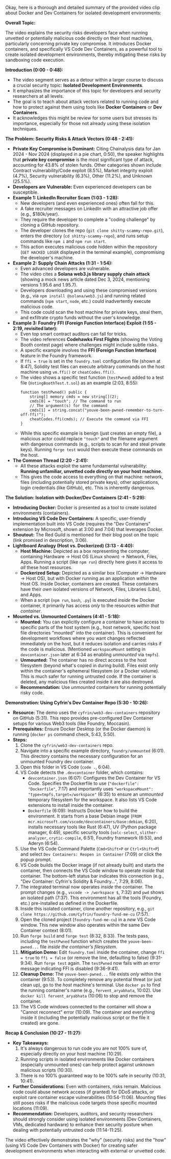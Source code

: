 Okay, here is a thorough and detailed summary of the provided video clip about Docker and Dev Containers for isolated development environments:

**Overall Topic:**

The video explains the security risks developers face when running unvetted or potentially malicious code directly on their host machines, particularly concerning private key compromise. It introduces Docker containers, and specifically VS Code Dev Containers, as a powerful tool to create isolated development environments, thereby mitigating these risks by sandboxing code execution.

**Introduction (0:00 - 0:48):**

*   The video segment serves as a detour within a larger course to discuss a crucial security topic: **Isolated Development Environments**.
*   It emphasizes the importance of this topic for developers and security researchers at all levels.
*   The goal is to teach about attack vectors related to running code and how to protect against them using tools like **Docker Containers** or **Dev Containers**.
*   It acknowledges this might be review for some users but stresses its importance, especially for those not already using these isolation techniques.

**The Problem: Security Risks & Attack Vectors (0:48 - 2:41):**

*   **Private Key Compromise is Dominant:** Citing Chainalysis data for Jan 2024 - Nov 2024 (displayed in a pie chart, 0:50), the speaker highlights that **private key compromise** is the most significant type of attack, accounting for 43.8% of stolen funds. Other categories shown include Contract vulnerability/Code exploit (8.5%), Market integrity exploit (4.7%), Security vulnerability (6.3%), Other (11.2%), and Unknown (25.5%).
*   **Developers are Vulnerable:** Even experienced developers can be susceptible.
*   **Example 1: LinkedIn Recruiter Scam (1:03 - 1:28):**
    *   New developers (and even experienced ones) often fall for this.
    *   A fake recruiter messages on LinkedIn with an attractive job offer (e.g., $180k/year).
    *   They require the developer to complete a "coding challenge" by cloning a GitHub repository.
    *   The developer clones the repo (`git clone shitty-scammy-repo.git`), enters the directory (`cd shitty-scammy-repo`), and runs setup commands like `npm i` and `npm run start`.
    *   This action executes malicious code hidden within the repository (`GET HACKED LOSER` displayed in the terminal example), compromising the developer's machine.
*   **Example 2: Supply Chain Attacks (1:31 - 1:54):**
    *   Even advanced developers are vulnerable.
    *   The video cites a **Solana web3.js library supply chain attack** (showing a mock news article dated Dec 3, 2024, mentioning versions 1.95.6 and 1.95.7).
    *   Developers downloading and using these compromised versions (e.g., via `npm install @solana/web3.js`) and running related commands (`npm start`, `node`, etc.) could inadvertently execute malicious code.
    *   This code could scan the host machine for private keys, steal them, and exfiltrate crypto funds without the user's knowledge.
*   **Example 3: Foundry FFI (Foreign Function Interface) Exploit (1:55 - 2:19, revisited later):**
    *   Even top smart contract auditors can fall for tricks.
    *   The video references **Codehawks First Flights** (showing the Voting Booth contest page) where challenges might include subtle risks.
    *   A specific example involves the **FFI (Foreign Function Interface)** feature in the Foundry framework.
    *   If `ffi = true` is set in the `foundry.toml` configuration file (shown at 8:47), Solidity test files can execute arbitrary commands on the host machine using `vm.ffi()` or `cheatCodes.ffi()`.
    *   The video shows a specific test function (`testPwned`) added to a test file (`VotingBoothTest.t.sol`) as an example (2:03, 8:55):
        ```solidity
        function testPwned() public {
            string[] memory cmds = new string[](2);
            cmds[0] = "touch"; // The command to run
            // The argument(s) for the command
            cmds[1] = string.concat("youve-been-pwned-remember-to-turn-off-ffi!");
            cheatCodes.ffi(cmds); // Execute the command via FFI
        }
        ```
    *   While this specific example is benign (just creates an empty file), a malicious actor could replace `"touch"` and the filename argument with dangerous commands (e.g., scripts to scan for and steal private keys). Running `forge test` would then execute these commands on the host.
*   **The Common Thread (2:20 - 2:41):**
    *   All these attacks exploit the same fundamental vulnerability: **Running unfamiliar, unvetted code directly on your host machine.**
    *   This gives the code access to everything on that machine: network, files (including potentially stored private keys), other applications, login credentials (like GitHub), etc. This is inherently dangerous.

**The Solution: Isolation with Docker/Dev Containers (2:41 - 5:29):**

*   **Introducing Docker:** Docker is presented as a tool to create isolated environments (containers).
*   **Introducing VS Code Dev Containers:** A specific, user-friendly implementation built into VS Code (requires the "Dev Containers" extension by Microsoft, shown at 3:00 and 7:04) that leverages Docker.
*   **Shoutout:** The Red Guild is mentioned for their blog post on the topic (link promised in description, 3:06).
*   **Lightboard Analogy (Host vs. Dockerized) (3:13 - 4:40):**
    *   **Host Machine:** Depicted as a box representing the computer, containing Hardware -> Host OS (Linux shown) -> Network, Files, Apps. Running a script (like `npm run`) directly here gives it access to *all* these host resources.
    *   **Dockerized Setup:** Depicted as a similar box (Computer -> Hardware -> Host OS), but with Docker running as an application *within* the Host OS. Inside Docker, containers are created. These containers have their *own* isolated versions of Network, Files, Libraries (Libs), and Apps.
    *   When a script (`npm run`, `bash`, `.py`) is executed *inside* the Docker container, it primarily has access *only* to the resources *within that container*.
*   **Mounted vs. Unmounted Containers (4:41 - 5:18):**
    *   **Mounted:** You can explicitly configure a container to have access to specific parts of the host system (e.g., host network, specific host file directories "mounted" into the container). This is convenient for development workflows where you want changes reflected immediately on the host, but it reduces isolation and carries risks if the code is malicious. (Mentioned `workspaceMount` setting in `devcontainer.json` later at 6:34 as enabling *unmounted* via `tmpfs`).
    *   **Unmounted:** The container has no direct access to the host filesystem (beyond what's copied in during build). Files exist only within the container's ephemeral filesystem (or a Docker volume). This is much safer for running untrusted code. If the container is deleted, any malicious files created inside it are also destroyed.
    *   **Recommendation:** Use *unmounted* containers for running potentially risky code.

**Demonstration: Using Cyfrin's Dev Container Repo (5:30 - 10:26):**

*   **Resource:** The demo uses the `cyfrin/web3-dev-containers` repository on GitHub (5:31). This repo provides pre-configured Dev Container setups for various Web3 tools (like Foundry, Moccasin).
*   **Prerequisites:** Ensure Docker Desktop (or the Docker daemon) is running (`docker ps` command check, 5:43, 5:50).
*   **Steps:**
    1.  Clone the `cyfrin/web3-dev-containers` repo.
    2.  Navigate into a specific example directory, `foundry/unmounted` (6:01). This directory contains the necessary configuration for an unmounted Foundry dev container.
    3.  Open this folder in VS Code (`code .`, 6:04).
    4.  VS Code detects the `.devcontainer` folder, which contains:
        *   `devcontainer.json` (6:07): Configures the Dev Container for VS Code. Specifies the Dockerfile to use (`"dockerfile": "Dockerfile"`, 7:17) and importantly uses `"workspaceMount": "type=tmpfs,target=/workspace"` (6:35) to ensure an *unmounted* temporary filesystem for the workspace. It also lists VS Code extensions to install inside the container.
        *   `Dockerfile` (6:09): Instructs Docker how to build the environment. It starts from a base Debian image (`FROM mcr.microsoft.com/vscode/devcontainers/base:debian`, 6:20), installs necessary tools like Rust (6:47), UV (Python package manager, 6:49), specific security tools (`solc-select`, `slither-analyzer`, `crytic-compile`, 6:51), Foundry framework (6:53), and Aderyn (6:54).
    5.  Use the VS Code Command Palette (`Cmd+Shift+P` or `Ctrl+Shift+P`) and select `Dev Containers: Reopen in Container` (7:09) or click the popup prompt.
    6.  VS Code builds the Docker image (if not already built) and starts the container, then connects the VS Code window to operate *inside* that container. The bottom-left status bar indicates this connection (e.g., "Dev Container: Cyfrin's Solidity & Foundry...", 7:29, 8:06).
    7.  The integrated terminal now operates *inside* the container. The prompt changes (e.g., `vscode -> /workspace $`, 7:32) and `pwd` shows an isolated path (7:37). This environment has all the tools (Foundry, etc.) pre-installed as defined in the Dockerfile.
    8.  Inside this isolated container, clone another repository, e.g., `git clone https://github.com/Cyfrin/foundry-fund-me-cu` (7:57).
    9.  Open the cloned project (`foundry-fund-me-cu`) in a *new* VS Code window. This new window also operates within the same Dev Container context (8:01).
    10. Run `forge build` and `forge test` (8:32, 8:33). The tests pass, including the `testPwned` function which creates the `youve-been-pwned...` file *inside the container's filesystem*.
    11. **Mitigation Demo:** Edit `foundry.toml` inside the container, change `ffi = true` to `ffi = false` (or remove the line, defaulting to false) (9:31-9:34). Run `forge test` again. The `testPwned` now fails with an error message indicating FFI is disabled (9:36-9:41).
    12. **Cleanup Demo:** The `youve-been-pwned...` file exists *only* within the container (9:53). To completely remove any potential threat (or just clean up), go to the *host* machine's terminal. Use `docker ps` to find the running container's name (e.g., `fervent_aryabhata`, 10:02). Use `docker kill fervent_aryabhata` (10:06) to stop and remove the container.
    13. The VS Code windows connected to the container will show a "Cannot reconnect" error (10:09). The container and everything inside it (including the potentially malicious script or the file it created) are gone.

**Recap & Conclusion (10:27 - 11:27):**

*   **Key Takeaways:**
    1.  It's always dangerous to run code you are not 100% sure of, especially directly on your host machine (10:29).
    2.  Running scripts in isolated environments like Docker containers (especially unmounted ones) can help protect against unknown malicious scripts (10:30).
    3.  There is no 100% guaranteed way to be 100% safe in security (10:31, 10:41).
*   **Further Considerations:** Even with containers, risks remain. Malicious code could abuse network access (if granted) for DDoS attacks, or exploit rare container escape vulnerabilities (10:54-11:06). Mounting files still poses risks if the malicious code targets those specific mounted locations (11:09).
*   **Recommendation:** Developers, auditors, and security researchers should strongly consider using isolated environments (Dev Containers, VMs, dedicated hardware) to enhance their security posture when dealing with potentially untrusted code (11:14-11:25).

The video effectively demonstrates the "why" (security risks) and the "how" (using VS Code Dev Containers with Docker) for creating safer development environments when interacting with external or unvetted code.